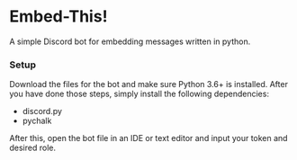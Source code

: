 # Embed-This!
A simple Discord bot for embedding messages written in python.

### Setup
Download the files for the bot and make sure Python 3.6+ is installed.
After you have done those steps, simply install the following dependencies:
- discord.py
- pychalk

After this, open the bot file in an IDE or text editor and input your token and desired role.
